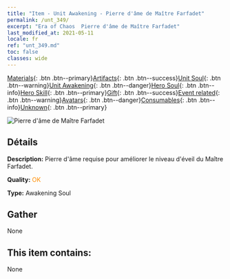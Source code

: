 ```yaml
---
title: "Item - Unit Awakening - Pierre d'âme de Maître Farfadet"
permalink: /unt_349/
excerpt: "Era of Chaos  Pierre d'âme de Maître Farfadet"
last_modified_at: 2021-05-11
locale: fr
ref: "unt_349.md"
toc: false
classes: wide
---
```

 [Materials](/ItemsFR/){: .btn .btn--primary}[Artifacts](/ItemsFR/Artifacts/){: .btn .btn--success}[Unit Soul](/ItemsFR/UnitSoul/){: .btn .btn--warning}[Unit Awakening](/ItemsFR/UnitAwakening/){: .btn .btn--danger}[Hero Soul](/ItemsFR/HeroSoul/){: .btn .btn--info}[Hero Skill](/ItemsFR/HeroSkill/){: .btn .btn--primary}[Gift](/ItemsFR/Gift/){: .btn .btn--success}[Event related](/ItemsFR/Events/){: .btn .btn--warning}[Avatars](/ItemsFR/Avatars/){: .btn .btn--danger}[Consumables](/ItemsFR/Consumables/){: .btn .btn--info}[Unknown](/ItemsFR/Unknown/){: .btn .btn--primary}

 ![Pierre d'âme de Maître Farfadet](/images/u/tia_conglinyaojing.jpg)

## Détails
 **Description:** Pierre d'âme requise pour améliorer le niveau d'éveil du Maître Farfadet.

 **Quality:** <span style="color: #FF8C00">OK</span>

 **Type:** Awakening Soul

## Gather

  None

## This item contains:

  None

